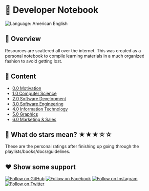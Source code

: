 # 📘 Developer Notebook

![Language: American English](https://img.shields.io/badge/language-american%20english-red.svg)

## 💎 Overview

Resources are scattered all over the internet. This was created as a personal notebook to compile learning materials in a much organized fashion to avoid getting lost.

## 📄 Content

- [0.0 Motivation](./0.0_Motivation.md)
- [1.0 Computer Science](./1.0_Computer_Science.md)
- [2.0 Software Development](./2.0_Software_Development.md)
- [3.0 Software Engineering](./3.0_Software_Engineering.md)
- [4.0 Information Technology](./4.0_Information_Technology.md)
- [5.0 Graphics](./5.0_Graphics.md)
- [6.0 Marketing & Sales](./6.0_Marketing_Sales)

## 🤔 What do stars mean? ★★★☆☆
These are the personal ratings after finishing up going through the playlists/books/docs/guidelines.

## :heart: Show some support

[![Follow on GitHub](https://img.shields.io/github/followers/cefjoeii.svg?style=social&label=Follow)](https://github.com/cefjoeii)
[![Follow on Facebook](https://img.shields.io/badge/Follow%20%40cefjoeii%20on-Facebook-%233C5A99.svg)](https://facebook.com/cefjoeii)
[![Follow on Instagram](https://img.shields.io/badge/Follow%20%40cefjoeii%20on-Instagram-C13584.svg)](https://instagram.com/cefjoeii)
[![Follow on Twitter](https://img.shields.io/twitter/follow/cefjoeii.svg?style=social)](https://twitter.com/cefjoeii)
